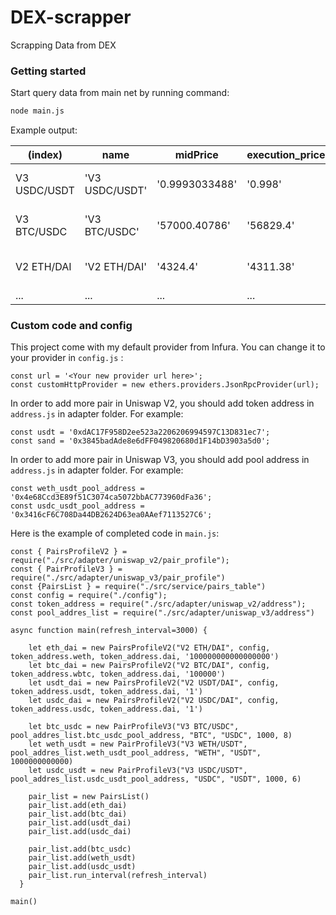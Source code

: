 # DEX-scrapper
Scrapping Data from DEX


### Getting started

Start query data from main net by running command:

```bash
node main.js    
```

Example output:

| (index)| name  | midPrice | execution_price | updated_at |
|---|---|---|---|---|
| V3 USDC/USDT  | 'V3 USDC/USDT'  | '0.9993033488'  | '0.998'  | '2021-11-29 22:38:0'  |
|V3 BTC/USDC|'V3 BTC/USDC'|'57000.40786'|'56829.4'|'2021-11-29 22:38:0'|
|V2 ETH/DAI|'V2 ETH/DAI'|'4324.4'| '4311.38'|'2021-11-29 22:38:2'|
|...|...|...|...|...|


### Custom code and config


This project come with my default provider from Infura. You can change it to your provider in `config.js` :

```node
const url = '<Your new provider url here>';
const customHttpProvider = new ethers.providers.JsonRpcProvider(url);
```


In order to add more pair in Uniswap V2, you should add token address in `address.js` in adapter folder. For example:

```node
const usdt = '0xdAC17F958D2ee523a2206206994597C13D831ec7';
const sand = '0x3845badAde8e6dFF049820680d1F14bD3903a5d0';
```


In order to add more pair in Uniswap V3, you should add pool address in `address.js` in adapter folder. For example:

```node
const weth_usdt_pool_address = '0x4e68Ccd3E89f51C3074ca5072bbAC773960dFa36';
const usdc_usdt_pool_address = '0x3416cF6C708Da44DB2624D63ea0AAef7113527C6';
```

Here is the example of completed code in `main.js`:

```node
const { PairsProfileV2 } = require("./src/adapter/uniswap_v2/pair_profile");
const { PairProfileV3 } = require("./src/adapter/uniswap_v3/pair_profile")
const {PairsList } = require("./src/service/pairs_table")
const config = require("./config");
const token_address = require("./src/adapter/uniswap_v2/address");
const pool_addres_list = require("./src/adapter/uniswap_v3/address")

async function main(refresh_interval=3000) {

    let eth_dai = new PairsProfileV2("V2 ETH/DAI", config, token_address.weth, token_address.dai, '100000000000000000')
    let btc_dai = new PairsProfileV2("V2 BTC/DAI", config, token_address.wbtc, token_address.dai, '100000')
    let usdt_dai = new PairsProfileV2("V2 USDT/DAI", config, token_address.usdt, token_address.dai, '1')
    let usdc_dai = new PairsProfileV2("V2 USDC/DAI", config, token_address.usdc, token_address.dai, '1')
  
    let btc_usdc = new PairProfileV3("V3 BTC/USDC", pool_addres_list.btc_usdc_pool_address, "BTC", "USDC", 1000, 8)
    let weth_usdt = new PairProfileV3("V3 WETH/USDT", pool_addres_list.weth_usdt_pool_address, "WETH", "USDT", 1000000000000)
    let usdc_usdt = new PairProfileV3("V3 USDC/USDT", pool_addres_list.usdc_usdt_pool_address, "USDC", "USDT", 1000, 6)
  
    pair_list = new PairsList()
    pair_list.add(eth_dai)
    pair_list.add(btc_dai)
    pair_list.add(usdt_dai)
    pair_list.add(usdc_dai)
  
    pair_list.add(btc_usdc)
    pair_list.add(weth_usdt)
    pair_list.add(usdc_usdt)
    pair_list.run_interval(refresh_interval)
  }
  
main()
```
